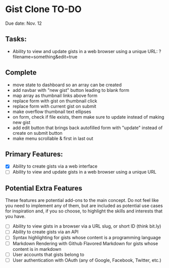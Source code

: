 # Gist Clone TO-DO

Due date: Nov. 12

## Tasks:

- Ability to view and update gists in a web browser using a unique URL: ?filename=something&edit=true

## Complete

- move state to dashboard so an array can be created
- add navbar with "new gist" button leading to blank form
- map array as thumbnail links above form
- replace form with gist on thumbnail click
- replace form with current gist on submit
- make overflow thumbnail text ellipses
- on form, check if file exists, them make sure to update instead of making new gist
- add edit button that brings back autofilled form with "update" instead of create on submit button
- make menu scrollable & first in last out


## Primary Features:
- [X] Ability to create gists via a web interface
- [ ] Ability to view and update gists in a web browser using a unique URL

## Potential Extra Features
These features are potential add-ons to the main concept. Do not feel like you need to implement any of them, but are included as potential use cases for inspiration and, if you so choose, to highlight the skills and interests that you have.

- [ ] Ability to view gists in a browser via a URL slug, or short ID (think bit.ly)
- [ ] Ability to create gists via an API
- [ ] Syntax highlighting for gists whose content is a programming language
- [ ] Markdown Rendering with Github Flavored Markdown for gists whose content is in markdown
- [ ] User accounts that gists belong to
- [ ] User authentication with OAuth (any of Google, Facebook, Twitter, etc.)
